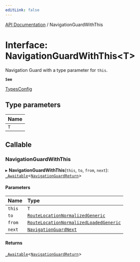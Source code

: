 ```yaml
---
editLink: false
---
```


[API Documentation](../index.md) / NavigationGuardWithThis

# Interface: NavigationGuardWithThis\<T\>

Navigation Guard with a type parameter for `this`.

**`See`**

[TypesConfig](TypesConfig.md)

## Type parameters

| Name |
| :------ |
| `T` |

## Callable

### NavigationGuardWithThis

▸ **NavigationGuardWithThis**(`this`, `to`, `from`, `next`): [`_Awaitable`](../index.md#_Awaitable)\<[`NavigationGuardReturn`](../index.md#NavigationGuardReturn)\>

#### Parameters

| Name | Type |
| :------ | :------ |
| `this` | `T` |
| `to` | [`RouteLocationNormalizedGeneric`](RouteLocationNormalizedGeneric.md) |
| `from` | [`RouteLocationNormalizedLoadedGeneric`](RouteLocationNormalizedLoadedGeneric.md) |
| `next` | [`NavigationGuardNext`](NavigationGuardNext.md) |

#### Returns

[`_Awaitable`](../index.md#_Awaitable)\<[`NavigationGuardReturn`](../index.md#NavigationGuardReturn)\>
